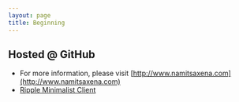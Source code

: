 ```yaml
---
layout: page
title: Beginning
---
```


## Hosted @ GitHub

* For more information, please visit [http://www.namitsaxena.com](http://www.namitsaxena.com)
* [Ripple Minimalist Client](ripple.html)
